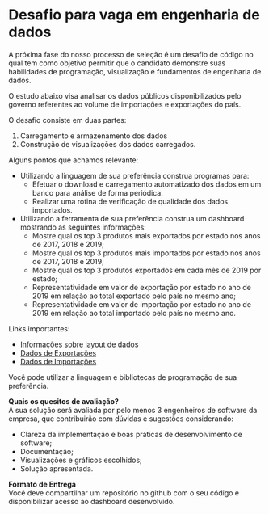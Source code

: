 # Desafio para vaga em engenharia de dados

A próxima fase do nosso processo de seleção é um desafio de código no qual tem como objetivo permitir que o candidato demonstre suas habilidades de programação, visualização e fundamentos de engenharia de dados.

O estudo abaixo visa analisar os dados públicos disponibilizados pelo governo referentes ao volume de importações e exportações do país.

O desafio consiste em duas partes: 

1. Carregamento e armazenamento dos dados
2. Construção de visualizações dos dados carregados.

Alguns pontos que achamos relevante:
- Utilizando a linguagem de sua preferência construa programas para:
  - Efetuar o download e carregamento automatizado dos dados em um banco para análise de forma periódica.
  - Realizar uma rotina de verificação de qualidade dos dados importados.
- Utilizando a ferramenta de sua preferência construa um dashboard mostrando as seguintes informações:
  - Mostre qual os top 3 produtos mais exportados por estado nos anos de 2017, 2018 e 2019;
  - Mostre qual os top 3 produtos mais importados por estado nos anos de 2017, 2018 e 2019;
  - Mostre qual os top 3 produtos exportados em cada mês de 2019 por estado;
  - Representatividade em valor de exportação por estado no ano de 2019 em relação ao total exportado pelo país no mesmo ano;
  - Representatividade em valor de importação por estado no ano de 2019 em relação ao total importado pelo país no mesmo ano.

Links importantes:
- [Informações sobre layout de dados](https://www.gov.br/produtividade-e-comercio-exterior/pt-br/assuntos/comercio-exterior/estatisticas/base-de-dados-bruta
)
- [Dados de Exportações](https://balanca.economia.gov.br/balanca/bd/comexstat-bd/ncm/EXP_COMPLETA.zip)
- [Dados de Importações](https://balanca.economia.gov.br/balanca/bd/comexstat-bd/ncm/IMP_COMPLETA.zip)

Você pode utilizar a linguagem e bibliotecas de programação de sua preferência.

**Quais os quesitos de avaliação?** <br>
A sua solução será avaliada por pelo menos 3 engenheiros de software da empresa, que contribuirão com dúvidas e sugestões considerando:
- Clareza da implementação e boas práticas de desenvolvimento de software;
- Documentação;
- Visualizações e gráficos escolhidos;
- Solução apresentada.

**Formato de Entrega** <br>
Você deve compartilhar um repositório no github com o seu código e disponibilizar acesso ao dashboard desenvolvido. <br>
